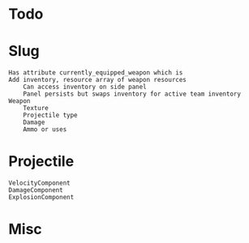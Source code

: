 # Todo

# Slug
	Has attribute currently_equipped_weapon which is 
	Add inventory, resource array of weapon resources
		Can access inventory on side panel
		Panel persists but swaps inventory for active team inventory
	Weapon
		Texture
		Projectile type
		Damage
		Ammo or uses

# Projectile
	VelocityComponent
	DamageComponent
	ExplosionComponent

# Misc
	
		 
